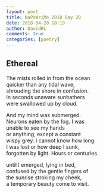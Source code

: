 ```yaml
---  
layout: post  
title: NaPoWriMo 2018 Day 20  
date: 2018-04-20 18:19  
author: DavidRL  
comments: true  
categories: [poetry]
---  
```

## Ethereal  

The mists rolled in from the ocean  
quicker than any tidal wave,  
shrouding the shore in confusion.  
In seconds unaware sunbathers  
were swallowed up by cloud.  

And my mind was submerged.  
Neurons eaten by the fog. I was  
unable to see my hands  
or anything, except a constant  
wispy grey. I cannot know how long  
I was lost or how deep I sunk,  
forgotten by light. Hours or centuries  

until I emerged, lying in bed,  
confused by the gentle fingers of  
the sunrise stroking my cheek,  
a temporary beauty come to visit.  
